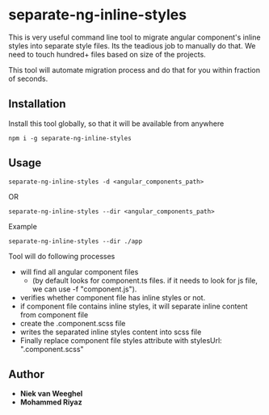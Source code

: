 # separate-ng-inline-styles

This is very useful command line tool to migrate angular component's inline styles into separate style files.
Its the teadious job to manually do that. We need to touch hundred+ files based on size of the projects. 

This tool will automate migration process and do that for you within fraction of seconds.

## Installation

Install this tool globally, so that it will be available from anywhere

```
npm i -g separate-ng-inline-styles
```
## Usage

```
separate-ng-inline-styles -d <angular_components_path>
 ```
 OR
 
 ```
 separate-ng-inline-styles --dir <angular_components_path>
  ```
 
 Example
 
 ```
separate-ng-inline-styles --dir ./app
```  
Tool will do following processes
 - will find all angular component files 
   - (by default looks for component.ts files. if it needs to look for js file, we can use -f "component.js"). 
 - verifies whether component file has inline styles or not. 
 - if component file contains inline styles, it will separate inline content from component file
 - create the <componentname>.component.scss file
 - writes the separated inline styles content into scss file
 - Finally replace component file styles attribute with stylesUrl: "<componentName>.component.scss"

## Author

* **Niek van Weeghel**
* **Mohammed Riyaz**
